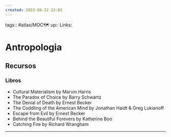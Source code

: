 ```yaml
---
created: 2022-08-22 22:03
---
```

tags:: #atlas/MOC🗺 
up::
Links: 
# Antropologia
## Recursos
### Libros
- Cultural Materialism by Marvin Harris
- The Paradox of Choice by Barry Schwartz
- The Denial of Death by Ernest Becker
- The Coddling of the American Mind by Jonathan Haidt & Greg Lukianoff
- Escape from Evil by Ernest Becker
- Behind the Beautiful Forevers by Katherine Boo
- Catching Fire by Richard Wrangham
___
